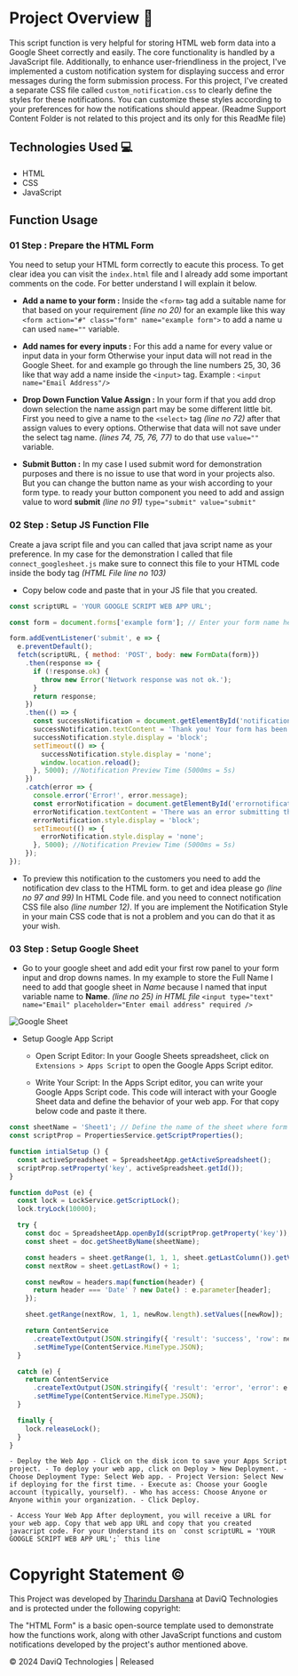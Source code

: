 # Project Overview 🌟

This script function is very helpful for storing HTML web form data into a Google Sheet correctly and easily. The core functionality is handled by a JavaScript file. Additionally, to enhance user-friendliness in the project, I've implemented a custom notification system for displaying success and error messages during the form submission process. 
For this project, I've created a separate CSS file called `custom_notification.css` to clearly define the styles for these notifications. You can customize these styles according to your preferences for how the notifications should appear. 
(Readme Support Content Folder is not related to this project and its only for this ReadMe file)

## Technologies Used 💻

- HTML
- CSS 
- JavaScript

## Function Usage 

### 01 Step : Prepare the HTML Form
You need to setup your HTML form correctly to eacute this process. To get clear idea you can visit the `index.html` file and I already add some important comments on the code. For better understand I will explain it below.

- **Add a name to your form :** Inside the `<form>` tag add a suitable name for that based on your requirement *(line no 20)* for an example like this way `<form action="#" class="form" name="example form">` to add a name u can used `name=""` variable.

- **Add names for every inputs :** For this add a name for every value or input data in your form Otherwise your input data will not read in the Google Sheet. for and example go through the line numbers 25, 30, 36 like that way add a name inside the `<input>` tag. Example : `<input name="Email Address"/>`

- **Drop Down Function Value Assign :** In your form if that you add drop down selection the name assign part may be some different little bit. First you need to give a name to the  `<select>` tag *(line no 72)* after that assign values to every options. Otherwise that data will not save under the select tag name. *(lines 74, 75, 76, 77)* to do that use `value=""` variable.

- **Submit Button :** In my case I used submit word for demonstration purposes and there is no issue to use that word in your projects also. But you can change the button name as your wish according to your form type. to ready your button component you need to add and assign value to word **submit** *(line no 91)* 
`type="submit" value="submit"` 

### 02 Step : Setup JS Function FIle
Create a java script file and you can called that java script name as your preference. In my case for the demonstration I called that file `connect_googlesheet.js` 
make sure to connect this file to your HTML code inside the body tag *(HTML File line no 103)*

- Copy below code and paste that in your JS file that you created.
```javascript
const scriptURL = 'YOUR GOOGLE SCRIPT WEB APP URL';

const form = document.forms['example form']; // Enter your form name here

form.addEventListener('submit', e => {
  e.preventDefault();
  fetch(scriptURL, { method: 'POST', body: new FormData(form)})
    .then(response => {
      if (!response.ok) {
        throw new Error('Network response was not ok.');
      }
      return response;
    })
    .then(() => {
      const successNotification = document.getElementById('notification');
      successNotification.textContent = 'Thank you! Your form has been submitted successfully.'; //Success Notification Preview, You can change this
      successNotification.style.display = 'block';
      setTimeout(() => {
        successNotification.style.display = 'none';
        window.location.reload();
      }, 5000); //Notification Preview Time (5000ms = 5s)
    })
    .catch(error => {
      console.error('Error!', error.message);
      const errorNotification = document.getElementById('errornotification');
      errorNotification.textContent = 'There was an error submitting the form. Please try again.'; //Error Notification Preview You can change this
      errorNotification.style.display = 'block';
      setTimeout(() => {
        errorNotification.style.display = 'none';
      }, 5000); //Notification Preview Time (5000ms = 5s)
    });
});
```
- To preview this notification to the customers you need to add the notification dev class to the HTML form. to get and idea please go *(line no 97 and 99)* In HTML Code file. and you need to connect notification CSS file also *(line number 12)*. If you are implement the Notification Style in your main CSS code that is not a problem and you can do that it as your wish.

### 03 Step : Setup Google Sheet

- Go to your google sheet and add edit your first row panel to your form input and drop downs names. In my example to store the Full Name I need to add that google sheet in *Name* because I named that input variable name to **Name**. *(line no 25) in HTML file* `<input type="text" name="Email" placeholder="Enter email address" required />` 

![Google Sheet](https://drive.google.com/file/d/1y2eB9wVIVzogwuNKpLwZNLiff2UF_0IQ/view?usp=sharing)

- Setup Google App Script
    - Open Script Editor: In your Google Sheets spreadsheet, click on `Extensions > Apps Script` to open the Google Apps Script editor.

    - Write Your Script: In the Apps Script editor, you can write your Google Apps Script code. This code will interact with your Google Sheet data and define the behavior of your web app. For that copy below code and paste it there.

```javascript
const sheetName = 'Sheet1'; // Define the name of the sheet where form data will be stored
const scriptProp = PropertiesService.getScriptProperties();

function intialSetup () {
  const activeSpreadsheet = SpreadsheetApp.getActiveSpreadsheet();
  scriptProp.setProperty('key', activeSpreadsheet.getId());
}

function doPost (e) {
  const lock = LockService.getScriptLock();
  lock.tryLock(10000);

  try {
    const doc = SpreadsheetApp.openById(scriptProp.getProperty('key'));
    const sheet = doc.getSheetByName(sheetName);

    const headers = sheet.getRange(1, 1, 1, sheet.getLastColumn()).getValues()[0];
    const nextRow = sheet.getLastRow() + 1;

    const newRow = headers.map(function(header) {
      return header === 'Date' ? new Date() : e.parameter[header];
    });

    sheet.getRange(nextRow, 1, 1, newRow.length).setValues([newRow]);

    return ContentService
      .createTextOutput(JSON.stringify({ 'result': 'success', 'row': nextRow }))
      .setMimeType(ContentService.MimeType.JSON);
  }

  catch (e) {
    return ContentService
      .createTextOutput(JSON.stringify({ 'result': 'error', 'error': e }))
      .setMimeType(ContentService.MimeType.JSON);
  }

  finally {
    lock.releaseLock();
  }
}
```

    - Deploy the Web App - Click on the disk icon to save your Apps Script project. - To deploy your web app, click on Deploy > New Deployment. - Choose Deployment Type: Select Web app. - Project Version: Select New if deploying for the first time. - Execute as: Choose your Google account (typically, yourself). - Who has access: Choose Anyone or Anyone within your organization. - Click Deploy.

    - Access Your Web App After deployment, you will receive a URL for your web app. Copy that web app URL and copy that you created javacript code. For your Understand its on `const scriptURL = 'YOUR GOOGLE SCRIPT WEB APP URL';` this line



# Copyright Statement ©️

This Project was developed by [Tharindu Darshana](https://github.com/tdbpathiraja) at DaviQ Technologies and is protected under the following copyright:

The "HTML Form" is a basic open-source template used to demonstrate how the functions work, along with other JavaScript functions and custom notifications developed by the project's author mentioned above.

©️ 2024 DaviQ Technologies | Released